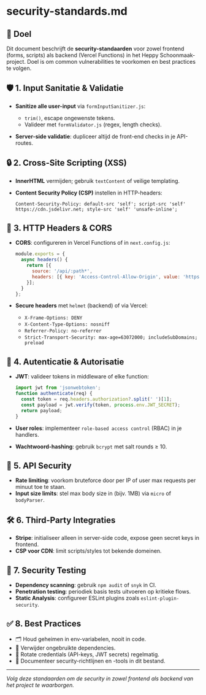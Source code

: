 # security-standards.md

## 🔐 Doel

Dit document beschrijft de **security-standaarden** voor zowel frontend (forms, scripts) als backend (Vercel Functions) in het Heppy Schoonmaak-project. Doel is om common vulnerabilities te voorkomen en best practices te volgen.

## 🛡️ 1. Input Sanitatie & Validatie

* **Sanitize alle user-input** via `formInputSanitizer.js`:

  * `trim()`, escape ongewenste tekens.
  * Valideer met `formValidator.js` (regex, length checks).
* **Server-side validatie**: dupliceer altijd de front-end checks in je API-routes.

## 🔒 2. Cross-Site Scripting (XSS)

* **InnerHTML** vermijden; gebruik `textContent` of veilige templating.
* **Content Security Policy (CSP)** instellen in HTTP-headers:

  ```http
  Content-Security-Policy: default-src 'self'; script-src 'self' https://cdn.jsdelivr.net; style-src 'self' 'unsafe-inline';
  ```

## 🔐 3. HTTP Headers & CORS

* **CORS**: configureren in Vercel Functions of in `next.config.js`:

  ```js
  module.exports = {
    async headers() {
      return [{
        source: '/api/:path*',
        headers: [{ key: 'Access-Control-Allow-Origin', value: 'https://jouw-domein.nl' }]
      }];
    }
  };
  ```
* **Secure headers** met `helmet` (backend) of via Vercel:

  * `X-Frame-Options: DENY`
  * `X-Content-Type-Options: nosniff`
  * `Referrer-Policy: no-referrer`
  * `Strict-Transport-Security: max-age=63072000; includeSubDomains; preload`

## 🔑 4. Autenticatie & Autorisatie

* **JWT**: valideer tokens in middleware of elke function:

  ```js
  import jwt from 'jsonwebtoken';
  function authenticate(req) {
    const token = req.headers.authorization?.split(' ')[1];
    const payload = jwt.verify(token, process.env.JWT_SECRET);
    return payload;
  }
  ```
* **User roles**: implementeer `role-based access control` (RBAC) in je handlers.
* **Wachtwoord-hashing**: gebruik `bcrypt` met salt rounds ≥ 10.

## 🔑 5. API Security

* **Rate limiting**: voorkom bruteforce door per IP of user max requests per minuut toe te staan.
* **Input size limits**: stel max body size in (bijv. 1MB) via `micro` of `bodyParser`.

## 🛠️ 6. Third-Party Integraties

* **Stripe**: initialiseer alleen in server-side code, expose geen secret keys in frontend.
* **CSP voor CDN**: limit scripts/styles tot bekende domeinen.

## 🧪 7. Security Testing

* **Dependency scanning**: gebruik `npm audit` of `snyk` in CI.
* **Penetration testing**: periodiek basis tests uitvoeren op kritieke flows.
* **Static Analysis**: configureer ESLint plugins zoals `eslint-plugin-security`.

## ✅ 8. Best Practices

* 🗂️ Houd geheimen in env-variabelen, nooit in code.
* 🧹 Verwijder ongebruikte dependencies.
* 🔄 Rotate credentials (API-keys, JWT secrets) regelmatig.
* 📝 Documenteer security-richtlijnen en -tools in dit bestand.

---

*Volg deze standaarden om de security in zowel frontend als backend van het project te waarborgen.*
